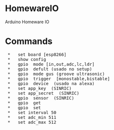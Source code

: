 # HomewareIO
Arduino Homeware IO

# Commands
<pre>
 *   set board [esp8266]
 *   show config
 *   gpio <pin> mode [in,out,adc,lc,ldr]
 *   gpio <pin> defult <n>(usado no setup)
 *   gpio <pin> mode gus (groove ultrasonic)
 *   gpio <pin> trigger <pin> [monostable,bistable]
 *   gpio <pin> device <onoff,dimmable> (usado na alexa)
 *   set app_key <x> (SINRIC)
 *   set app_secret <x> (SINRIC)
 *   gpio <pin> sensor <deviceId> (SINRIC)
 *   gpio <pin> get
 *   gpio <pin> set <n>
 *   set interval 50
 *   set adc_min 511
 *   set adc_max 512

</pre>


